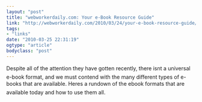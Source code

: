 ```yaml
---
layout: "post"
title: "webworkerdaily.com: Your e-Book Resource Guide"
link: "http://webworkerdaily.com/2010/03/24/your-e-book-resource-guide/"
tags: 
- "links"
date: "2010-03-25 22:31:19"
ogtype: "article"
bodyclass: "post"
---
```


Despite all of the attention they have gotten recently, there isnt a universal e-book format, and we must contend with the many different types of e-books that are available. Heres a rundown of the ebook formats that are available today and how to use them all.